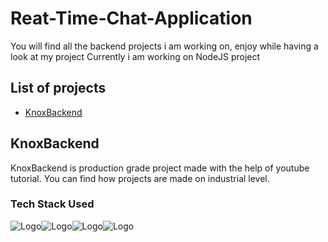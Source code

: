 # Reat-Time-Chat-Application
You will find all the backend projects i am working on, enjoy while having a look at my project
Currently i am working on NodeJS project


## List of projects
- [KnoxBackend](https://github.com/laveesh21/Backend/tree/main/KnoxBackend)


## KnoxBackend
KnoxBackend is production grade project made with the help of youtube tutorial. You can find how projects are made on industrial level.

### Tech Stack Used
![Logo](https://img.shields.io/badge/JavaScript-F7DF1E.svg?style=for-the-badge&logo=JavaScript&logoColor=black)![Logo](https://img.shields.io/badge/Node.js-339933.svg?style=for-the-badge&logo=nodedotjs&logoColor=white)![Logo](https://img.shields.io/badge/Express-000000.svg?style=for-the-badge&logo=Express&logoColor=white)![Logo](https://img.shields.io/badge/MongoDB-47A248.svg?style=for-the-badge&logo=MongoDB&logoColor=white)